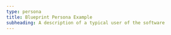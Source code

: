 ```yaml
---
type: persona
title: Blueprint Persona Example
subheading: A description of a typical user of the software 
---
```

